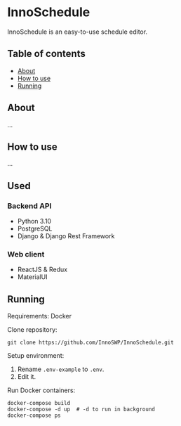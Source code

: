 # InnoSchedule
InnoSchedule is an easy-to-use schedule editor.

## Table of contents
- [About](#about)
- [How to use](#how-to-use)
- [Running](#running)

## About
...

## How to use
...

## Used

### Backend API
- Python 3.10
- PostgreSQL
- Django & Django Rest Framework

### Web client
- ReactJS & Redux
- MaterialUI

## Running

Requirements:
Docker

Clone repository:
```shell
git clone https://github.com/InnoSWP/InnoSchedule.git
```

Setup environment:
1. Rename `.env-example` to `.env`.
2. Edit it.

Run Docker containers:
```shell
docker-compose build
docker-compose -d up  # -d to run in background
docker-compose ps
```
